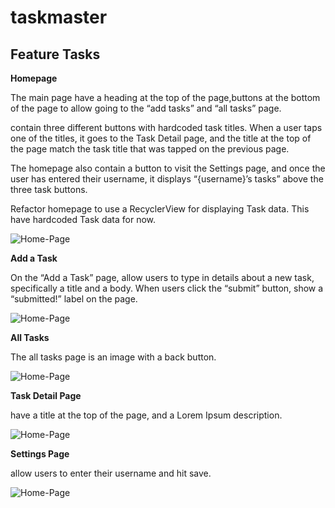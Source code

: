 # taskmaster

## Feature Tasks

**Homepage**

The main page have a heading at the top of the page,buttons at the bottom of the page to allow going to the “add tasks” and “all tasks” page.

contain three different buttons with hardcoded task titles. When a user taps one of the titles, it goes to the Task Detail page, and the title at the top of the page match the task title that was tapped on the previous page.

The homepage also contain a button to visit the Settings page, and once the user has entered their username, it displays “{username}’s tasks” above the three task buttons.

Refactor homepage to use a RecyclerView for displaying Task data. This have hardcoded Task data for now.

![Home-Page](./screenshots/home-page.jpg)

**Add a Task**

On the “Add a Task” page, allow users to type in details about a new task, specifically a title and a body. When users click the “submit” button, show a “submitted!” label on the page.

![Home-Page](./screenshots/add-task.jpg)

**All Tasks**

The all tasks page is an image with a back button.

![Home-Page](./screenshots/all-tasks.jpg)

**Task Detail Page**

have a title at the top of the page, and a Lorem Ipsum description.

![Home-Page](./screenshots/details.jpg)

**Settings Page**

allow users to enter their username and hit save.

![Home-Page](./screenshots/settings.jpg)
